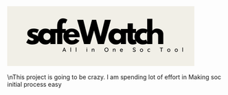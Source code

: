 ![safeWatch_logo](https://github.com/pentesterkaran/safeWatch/blob/main/logo/logo.png)

\nThis project is going to be crazy.
I am spending lot of effort in Making soc initial process easy